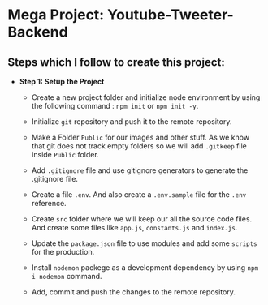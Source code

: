# Mega Project: Youtube-Tweeter-Backend

## Steps which I follow to create this project:

* **Step 1: Setup the Project**
    - Create a new project folder and initialize node environment by using the following command : `npm init` or `npm init -y`.

    - Initialize `git` repository and push it to the remote repository.

    - Make a Folder `Public` for our images and other stuff. As we know that git does not track empty folders so we will add `.gitkeep` file inside `Public` folder.

    - Add `.gitignore` file and use gitignore generators to generate the .gitignore file.

    - Create a file `.env`. And also create a `.env.sample` file for the `.env` reference.

    - Create `src` folder where we will keep our all the source code files. And create some files like `app.js`, `constants.js` and `index.js`.

    - Update the `package.json` file to use modules and add some `scripts` for the production.

    - Install `nodemon` packege as a development dependency by using `npm i nodemon` command.

    - Add, commit and push the changes to the remote repository. 